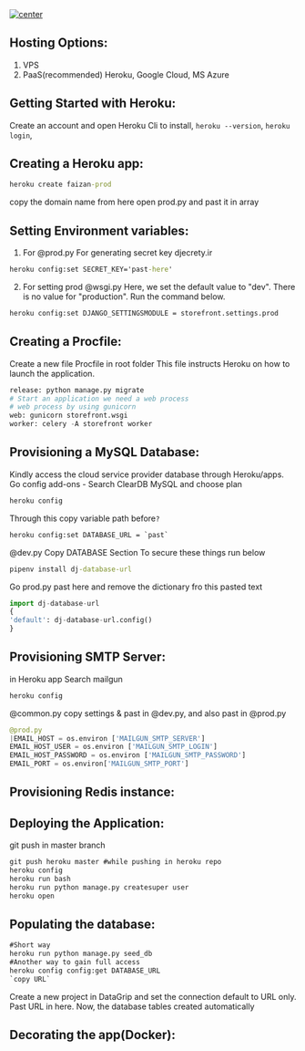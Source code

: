 <a href="">
  <img align="center" src="https://img.shields.io/badge/Deployment%20|%20Django%20Appications-blue" alt="center">
</a>

## Hosting Options:
1. VPS
2. PaaS(recommended) Heroku, Google Cloud, MS Azure

## Getting Started with Heroku:
Create an account and open Heroku Cli to install, `heroku --version`, `heroku login`, 
## Creating a Heroku app:
```cmd
heroku create faizan-prod
```
copy the domain name from here
open prod.py and past it in array

## Setting Environment variables:
1. For @prod.py
For generating secret key djecrety.ir
```cmd
heroku config:set SECRET_KEY='past-here'
```
2. For setting prod
@wsgi.py
Here, we set the default value to "dev". There is no value for "production". Run the command below.
```cmd
heroku config:set DJANGO_SETTINGSMODULE = storefront.settings.prod
```
## Creating a Procfile:
Create a new file Procfile in root folder
This file instructs Heroku on how to launch the application.
```python
release: python manage.py migrate
# Start an application we need a web process
# web process by using gunicorn
web: gunicorn storefront.wsgi
worker: celery -A storefront worker
```
## Provisioning a MySQL Database:
Kindly access the cloud service provider database through Heroku/apps.
Go config add-ons - Search ClearDB MySQL and choose plan
```cmd
heroku config
```
Through this copy variable path before`?` 
```cmd
heroku config:set DATABASE_URL = `past`
```
@dev.py
Copy DATABASE Section
To secure these things run below
```cmd
pipenv install dj-database-url
```
Go prod.py
past here and remove the dictionary fro this pasted text
```python
import dj-database-url
{
'default': dj-database-url.config()
}
```
## Provisioning SMTP Server:
in Heroku app Search mailgun
```cmd
heroku config
```
@common.py copy settings & past in @dev.py, and also past in @prod.py 
```python
@prod.py
|EMAIL_HOST = os.environ ['MAILGUN_SMTP_SERVER']
EMAIL_HOST_USER = os.environ ['MAILGUN_SMTP_LOGIN']
EMAIL_HOST_PASSWORD = os.environ ['MAILGUN_SMTP_PASSWORD']
EMAIL_PORT = os.environ['MAILGUN_SMTP_PORT']
```
## Provisioning Redis instance:
## Deploying the Application:
git push in master branch
```cmd
git push heroku master #while pushing in heroku repo
heroku config
heroku run bash
heroku run python manage.py createsuper user
heroku open
```
## Populating the database:
```cmd
#Short way
heroku run python manage.py seed_db
#Another way to gain full access
heroku config config:get DATABASE_URL
`copy URL`
```
Create a new project in DataGrip and set the connection default to URL only. Past URL in here. Now, the database tables created automatically

## Decorating the app(Docker):










